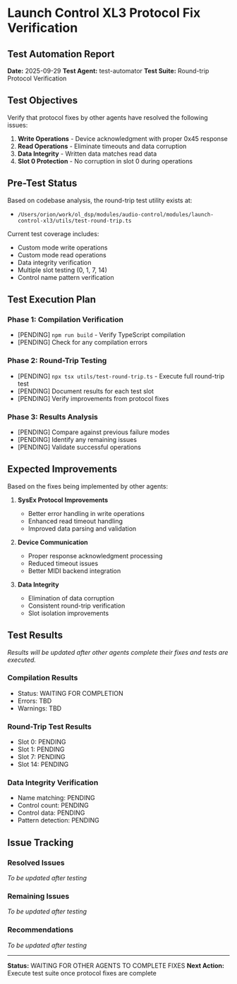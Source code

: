 # Launch Control XL3 Protocol Fix Verification

## Test Automation Report
**Date:** 2025-09-29
**Test Agent:** test-automator
**Test Suite:** Round-trip Protocol Verification

## Test Objectives

Verify that protocol fixes by other agents have resolved the following issues:
1. **Write Operations** - Device acknowledgment with proper 0x45 response
2. **Read Operations** - Eliminate timeouts and data corruption
3. **Data Integrity** - Written data matches read data
4. **Slot 0 Protection** - No corruption in slot 0 during operations

## Pre-Test Status

Based on codebase analysis, the round-trip test utility exists at:
- `/Users/orion/work/ol_dsp/modules/audio-control/modules/launch-control-xl3/utils/test-round-trip.ts`

Current test coverage includes:
- Custom mode write operations
- Custom mode read operations
- Data integrity verification
- Multiple slot testing (0, 1, 7, 14)
- Control name pattern verification

## Test Execution Plan

### Phase 1: Compilation Verification
- [PENDING] `npm run build` - Verify TypeScript compilation
- [PENDING] Check for any compilation errors

### Phase 2: Round-Trip Testing
- [PENDING] `npx tsx utils/test-round-trip.ts` - Execute full round-trip test
- [PENDING] Document results for each test slot
- [PENDING] Verify improvements from protocol fixes

### Phase 3: Results Analysis
- [PENDING] Compare against previous failure modes
- [PENDING] Identify any remaining issues
- [PENDING] Validate successful operations

## Expected Improvements

Based on the fixes being implemented by other agents:

1. **SysEx Protocol Improvements**
   - Better error handling in write operations
   - Enhanced read timeout handling
   - Improved data parsing and validation

2. **Device Communication**
   - Proper response acknowledgment processing
   - Reduced timeout issues
   - Better MIDI backend integration

3. **Data Integrity**
   - Elimination of data corruption
   - Consistent round-trip verification
   - Slot isolation improvements

## Test Results

*Results will be updated after other agents complete their fixes and tests are executed.*

### Compilation Results
- Status: WAITING FOR COMPLETION
- Errors: TBD
- Warnings: TBD

### Round-Trip Test Results
- Slot 0: PENDING
- Slot 1: PENDING
- Slot 7: PENDING
- Slot 14: PENDING

### Data Integrity Verification
- Name matching: PENDING
- Control count: PENDING
- Control data: PENDING
- Pattern detection: PENDING

## Issue Tracking

### Resolved Issues
*To be updated after testing*

### Remaining Issues
*To be updated after testing*

### Recommendations
*To be updated after testing*

---
**Status:** WAITING FOR OTHER AGENTS TO COMPLETE FIXES
**Next Action:** Execute test suite once protocol fixes are complete